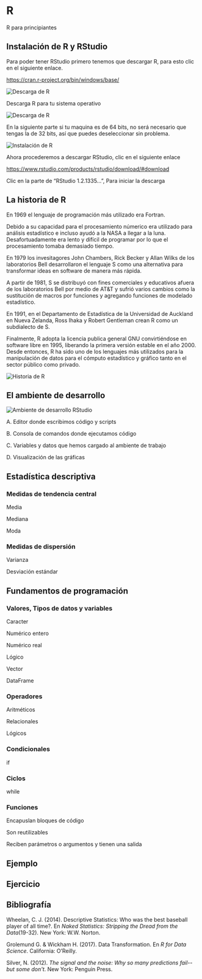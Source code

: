 # R
R para principiantes

## Instalación de R y RStudio

Para poder tener RStudio primero tenemos que descargar R, para esto clic en el siguiente enlace.

https://cran.r-project.org/bin/windows/base/

![Descarga de R](http://learningomics.files.wordpress.com/2013/01/install1-1.png?w=450#038;h=221)

Descarga R para tu sistema operativo

![Descarga de R](https://learningomics.files.wordpress.com/2013/01/install2.png?w=450&h=187&fit=620%2C187)

En la siguiente parte si tu maquina es de 64 bits, no será necesario que tengas la de 32 bits, así que puedes deseleccionar sin problema.

![Instalación de R](https://learningomics.files.wordpress.com/2013/01/install3.png?w=456)

Ahora procederemos a descargar RStudio, clic en el siguiente enlace 

https://www.rstudio.com/products/rstudio/download/#download

Clic en la parte de “RStudio 1.2.1335…”, Para iniciar la descarga 

## La historia de R

En 1969 el lenguaje de programación más utilizado era Fortran.

Debido a su capacidad para el procesamiento númerico era utilizado para análisis estadístico e incluso ayudó a la NASA a llegar a la luna. Desafortuadamente era lento y difícil de programar por lo que el procesamiento tomaba demasiado tiempo.

En 1979 los invesitagores John Chambers, Rick Becker y Allan Wilks de los laboratorios Bell desarrollaron el lenguaje S como una alternativa para transformar ideas en software de manera más rápida.

A partir de 1981, S se distribuyó con fines comerciales y educativos afuera de los laboratorios Bell por medio de AT&T y sufrió varios cambios como la sustitución de macros por funciones y agregando funciones de modelado estadístico.

En 1991, en el Departamento de Estadística de la Universidad de Auckland en Nueva Zelanda, Ross Ihaka y Robert Gentleman crean R como un subdialecto de S.

Finalmente, R adopta la licencia publica general GNU convirtiéndose en software libre en 1995, liberando la primera versión estable en el año 2000. Desde entonces, R ha sido uno de los lenguajes más utilizados para la manipulación de datos para el cómputo estadístico y gráfico tanto en el sector público como privado.

![Historia de R](https://static.javatpoint.com/tutorial/r/images/history-of-r-programming.png)

## El ambiente de desarrollo

![Ambiente de desarrollo RStudio](http://wiki.awf.forst.uni-goettingen.de/wiki/images/thumb/f/f6/02-RStudio.jpg/500px-02-RStudio.jpg)

A. Editor donde escribimos código y scripts

B. Consola de comandos donde ejecutamos código

C. Variables y datos que hemos cargado al ambiente de trabajo

D. Visualización de las gráficas

## Estadística descriptiva

### Medidas de tendencia central

Media

Mediana

Moda

### Medidas de dispersión

Varianza

Desviación estándar

## Fundamentos de programación

### Valores, Tipos de datos y variables

Caracter

Numérico entero

Numérico real

Lógico

Vector

DataFrame

### Operadores 

Aritméticos

Relacionales

Lógicos

### Condicionales

if

### Ciclos

while

### Funciones

Encapuslan bloques de código

Son reutilizables

Reciben parámetros o argumentos y tienen una salida

## Ejemplo

## Ejercicio

## Bibliografía

Wheelan, C. J. (2014). Descriptive Statistics: Who was the best baseball player of all time?. En *Naked Statistics: Stripping the Dread from the Data*(19-32). New York: W.W. Norton.

Grolemund G. & Wickham H. (2017). Data Transformation. En *R for Data Science*. California: O’Reilly.

Silver, N. (2012). *The signal and the noise: Why so many predictions fail--but some don't*. New York: Penguin Press.
